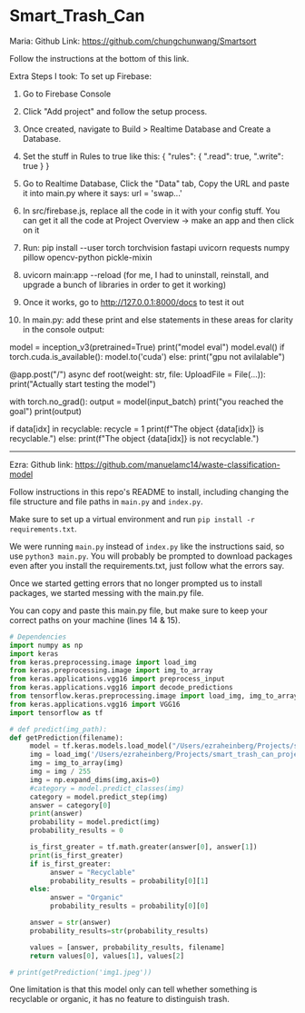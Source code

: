 # Smart_Trash_Can

Maria:
Github Link: https://github.com/chungchunwang/Smartsort

Follow the instructions at the bottom of this link. 

Extra Steps I took:
To set up Firebase:
1. Go to Firebase Console
2. Click "Add project" and follow the setup process.
3. Once created, navigate to Build > Realtime Database and Create a Database.
4. Set the stuff in Rules to true like this:
{
  "rules": {
    ".read": true,
    ".write": true
  }
}

5. Go to Realtime Database, Click the "Data" tab, Copy the URL and paste it into main.py where it says: url = 'swap...'
6. In src/firebase.js, replace all the code in it with your config stuff. You can get it all the code at Project Overview -> make an app and then click on it

7. Run: pip install --user torch torchvision fastapi uvicorn requests numpy pillow opencv-python pickle-mixin
8. uvicorn main:app --reload
(for me, I had to uninstall, reinstall, and upgrade a bunch of libraries in order to get it working)

9. Once it works, go to http://127.0.0.1:8000/docs to test it out

10. In main.py: add these print and else statements in these areas for clarity in the console output:

model = inception_v3(pretrained=True)
print("model eval")
model.eval()
if torch.cuda.is_available():
    model.to('cuda')
else: 
    print("gpu not avilalable")


    

@app.post("/")
async def root(weight: str, file: UploadFile = File(...)):
    print("Actually start testing the model")

  with torch.no_grad():
        output = model(input_batch)
        print("you reached the goal")
        print(output)


        

if data[idx] in recyclable:
    recycle = 1
    print(f"The object {data[idx]} is recyclable.")
else:
    print(f"The object {data[idx]} is not recyclable.")

---

Ezra:
Github link: https://github.com/manuelamc14/waste-classification-model

Follow instructions in this repo's README to install, including changing the
file structure and file paths in `main.py` and `index.py`.

Make sure to set up a virtual environment and run `pip install -r requirements.txt`.

We were running `main.py` instead of `index.py` like the instructions said, so
use `python3 main.py`. You will probably be prompted to download packages even after you
install the requirements.txt, just follow what the errors say.

Once we started getting errors that no longer prompted us to install packages, we started messing with the main.py file. 

You can copy and paste this main.py file, but make sure to keep your correct paths on your machine (lines 14 & 15).

```python
# Dependencies
import numpy as np
import keras
from keras.preprocessing.image import load_img
from keras.preprocessing.image import img_to_array
from keras.applications.vgg16 import preprocess_input
from keras.applications.vgg16 import decode_predictions
from tensorflow.keras.preprocessing.image import load_img, img_to_array
from keras.applications.vgg16 import VGG16
import tensorflow as tf

# def predict(img_path):
def getPrediction(filename):
     model = tf.keras.models.load_model("/Users/ezraheinberg/Projects/smart_trash_can_project/waste-classification-model/Resources/Model/final_model_weights.hdf5")
     img = load_img('/Users/ezraheinberg/Projects/smart_trash_can_project/waste-classification-model/static/'+filename, target_size=(180, 180))
     img = img_to_array(img)
     img = img / 255
     img = np.expand_dims(img,axis=0)
     #category = model.predict_classes(img)
     category = model.predict_step(img)
     answer = category[0]
     print(answer)
     probability = model.predict(img)
     probability_results = 0

     is_first_greater = tf.math.greater(answer[0], answer[1])
     print(is_first_greater)
     if is_first_greater:
          answer = "Recyclable"
          probability_results = probability[0][1]
     else:
          answer = "Organic"
          probability_results = probability[0][0]

     answer = str(answer)
     probability_results=str(probability_results)

     values = [answer, probability_results, filename]
     return values[0], values[1], values[2]

# print(getPrediction('img1.jpeg'))
```

One limitation is that this model only can tell whether something is recyclable
or organic, it has no feature to distinguish trash.